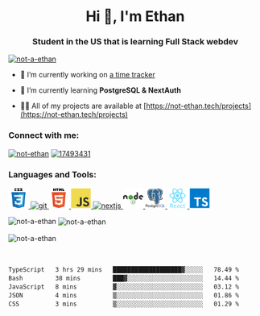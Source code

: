 <h1 align="center">Hi 👋, I'm Ethan</h1>
<h3 align="center">Student in the US that is learning Full Stack webdev</h3>

<p align="left"> <a href="https://github.com/ryo-ma/github-profile-trophy"><img src="https://github-profile-trophy.vercel.app/?username=not-a-ethan" alt="not-a-ethan" /></a> </p>

- 🔭 I’m currently working on [a time tracker](https://github.com/not-a-ethan/time-tracker)

- 🌱 I’m currently learning **PostgreSQL & NextAuth**

- 👨‍💻 All of my projects are available at [https://not-ethan.tech/projects](https://not-ethan.tech/projects)

<h3 align="left">Connect with me:</h3>
<p align="left">
<a href="https://dev.to/not-ethan" target="blank"><img align="center" src="https://raw.githubusercontent.com/rahuldkjain/github-profile-readme-generator/master/src/images/icons/Social/devto.svg" alt="not-ethan" height="30" width="40" /></a>
<a href="https://stackoverflow.com/users/17493431" target="blank"><img align="center" src="https://raw.githubusercontent.com/rahuldkjain/github-profile-readme-generator/master/src/images/icons/Social/stack-overflow.svg" alt="17493431" height="30" width="40" /></a>
</p>

<h3 align="left">Languages and Tools:</h3>
<p align="left"> <a href="https://www.w3schools.com/css/" target="_blank" rel="noreferrer"> <img src="https://raw.githubusercontent.com/devicons/devicon/master/icons/css3/css3-original-wordmark.svg" alt="css3" width="40" height="40"/> </a> <a href="https://git-scm.com/" target="_blank" rel="noreferrer"> <img src="https://www.vectorlogo.zone/logos/git-scm/git-scm-icon.svg" alt="git" width="40" height="40"/> </a> <a href="https://www.w3.org/html/" target="_blank" rel="noreferrer"> <img src="https://raw.githubusercontent.com/devicons/devicon/master/icons/html5/html5-original-wordmark.svg" alt="html5" width="40" height="40"/> </a> <a href="https://developer.mozilla.org/en-US/docs/Web/JavaScript" target="_blank" rel="noreferrer"> <img src="https://raw.githubusercontent.com/devicons/devicon/master/icons/javascript/javascript-original.svg" alt="javascript" width="40" height="40"/> </a> <a href="https://nextjs.org/" target="_blank" rel="noreferrer"> <img src="https://cdn.worldvectorlogo.com/logos/nextjs-2.svg" alt="nextjs" width="40" height="40"/> </a> <a href="https://nodejs.org" target="_blank" rel="noreferrer"> <img src="https://raw.githubusercontent.com/devicons/devicon/master/icons/nodejs/nodejs-original-wordmark.svg" alt="nodejs" width="40" height="40"/> </a> <a href="https://www.postgresql.org" target="_blank" rel="noreferrer"> <img src="https://raw.githubusercontent.com/devicons/devicon/master/icons/postgresql/postgresql-original-wordmark.svg" alt="postgresql" width="40" height="40"/> </a> <a href="https://reactjs.org/" target="_blank" rel="noreferrer"> <img src="https://raw.githubusercontent.com/devicons/devicon/master/icons/react/react-original-wordmark.svg" alt="react" width="40" height="40"/> </a> <a href="https://www.typescriptlang.org/" target="_blank" rel="noreferrer"> <img src="https://raw.githubusercontent.com/devicons/devicon/master/icons/typescript/typescript-original.svg" alt="typescript" width="40" height="40"/> </a> </p>

<p><img align="left" src="https://github-readme-stats.vercel.app/api/top-langs?username=not-a-ethan&show_icons=true&locale=en&layout=compact&theme=dark" alt="not-a-ethan" /></p>

<p>&nbsp;<img align="center" src="https://github-readme-stats.vercel.app/api?username=not-a-ethan&show_icons=true&locale=en&theme=dark" alt="not-a-ethan" /></p>

<p><img align="center" src="https://github-readme-streak-stats.herokuapp.com/?user=not-a-ethan&theme=dark" alt="not-a-ethan" /></p>

<br />

<!--START_SECTION:waka-->

```txt
TypeScript   3 hrs 29 mins   ███████████████████▓░░░░░   78.49 %
Bash         38 mins         ███▓░░░░░░░░░░░░░░░░░░░░░   14.44 %
JavaScript   8 mins          ▓░░░░░░░░░░░░░░░░░░░░░░░░   03.12 %
JSON         4 mins          ▒░░░░░░░░░░░░░░░░░░░░░░░░   01.86 %
CSS          3 mins          ▒░░░░░░░░░░░░░░░░░░░░░░░░   01.29 %
```

<!--END_SECTION:waka-->
